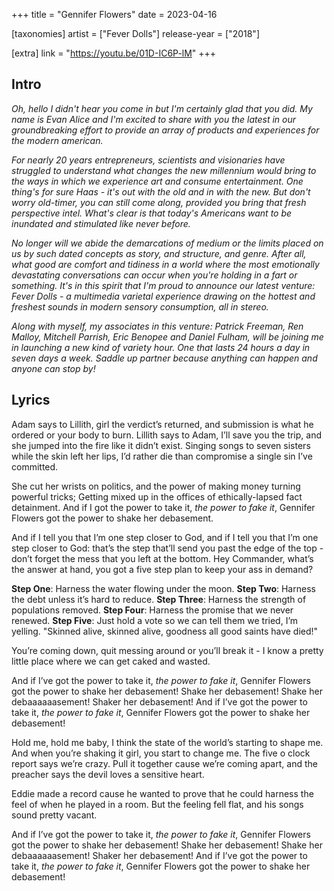 +++
title = "Gennifer Flowers"
date = 2023-04-16

[taxonomies]
artist = ["Fever Dolls"]
release-year = ["2018"]

[extra]
link = "https://youtu.be/01D-IC6P-lM"
+++

## Intro

*Oh, hello I didn't hear you come in but I'm certainly glad that you did.
My name is Evan Alice and I'm excited to share with you the latest in our groundbreaking effort to provide an array of products and experiences for the modern american.*

*For nearly 20 years entrepreneurs, scientists and visionaries have struggled to understand what changes the new millennium would bring to the ways in which we experience art and consume entertainment.
One thing's for sure Haas - it's out with the old and in with the new.
But don't worry old-timer, you can still come along, provided you bring that fresh perspective intel. What's clear is that today's Americans want to be inundated and stimulated like never before.*

<span class="l1">*No longer will we abide the demarcations of medium or the limits placed on us by such dated concepts as story, and structure, and genre.*</span>
*After all, what good are comfort and tidiness in a world where the most emotionally devastating conversations can occur when you're holding in a fart or something.
It's in this spirit that I'm proud to announce our latest venture: Fever Dolls -
a multimedia varietal experience drawing on the hottest and freshest sounds in modern sensory consumption, all in stereo.*

*Along with myself, my associates in this venture:
Patrick Freeman, Ren Malloy, Mitchell Parrish, Eric Benopee and Daniel Fulham,
will be joining me in launching a new kind of variety hour.
One that lasts 24 hours a day in seven days a week.
Saddle up partner because anything can happen and anyone can stop by!*

## Lyrics

Adam says to Lillith, girl the verdict’s returned,
and submission is what he ordered or your body to burn.
Lillith says to Adam, I’ll save you the trip,
and she jumped into the fire like it didn’t exist.
Singing songs to seven sisters while the skin left her lips,
I’d rather die than compromise a single sin I’ve committed.

She cut her wrists on politics,
and the power of making money turning powerful tricks;
Getting mixed up in the offices of ethically-lapsed fact detainment.
And if I got the power to take it, *the power to fake it*,
Gennifer Flowers got the power to shake her debasement.

And if I tell you that I’m one step closer to God,
and if I tell you that I’m one step closer to God:
that’s the step that’ll send you past the edge of the top -
don’t forget the mess that you left at the bottom.
Hey Commander, what’s the answer at hand,
you got a five step plan to keep your ass in demand?

**Step One**: Harness the water flowing under the moon.
**Step Two**: Harness the debt unless it’s hard to reduce.
**Step Three**: Harness the strength of populations removed.
**Step Four**: Harness the promise that we never renewed.
**Step Five**: Just hold a vote so we can tell them we tried, I’m yelling.
"Skinned alive, skinned alive, goodness all good saints have died!"

You’re coming down,
quit messing around or you’ll break it -
I know a pretty little place where we can get caked and wasted.

And if I’ve got the power to take it, *the power to fake it*,
Gennifer Flowers got the power to shake her debasement!
Shake her debasement!
Shake her debaaaaaasement!
Shaker her debasement!
And if I’ve got the power to take it, *the power to fake it*,
Gennifer Flowers got the power to shake her debasement!

Hold me, hold me baby,
I think the state of the world’s starting to shape me.
And when you’re shaking it girl, you start to change me.
The five o clock report says we’re crazy.
Pull it together cause we’re coming apart,
and the preacher says the devil loves a sensitive heart.

Eddie made a record cause he wanted to prove
that he could harness the feel of when he played in a room.
But the feeling fell flat,
and his songs sound pretty vacant.

And if I’ve got the power to take it, *the power to fake it*,
Gennifer Flowers got the power to shake her debasement!
Shake her debasement!
Shake her debaaaaaasement!
Shaker her debasement!
And if I’ve got the power to take it, *the power to fake it*,
Gennifer Flowers got the power to shake her debasement!
